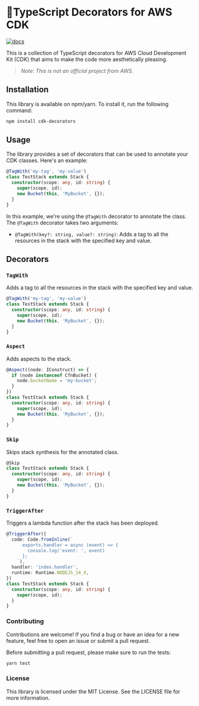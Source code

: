 # 📎TypeScript Decorators for AWS CDK

[![docs](https://img.shields.io/badge/docs-here-informational)](https://daschaa.github.io/cdk-decorators/)

This is a collection of TypeScript decorators for AWS Cloud Development Kit (CDK) that aims to make the code more aesthetically pleasing.

> _Note: This is not an official project from AWS._

## Installation

This library is available on npm/yarn. To install it, run the following command:

```bash
npm install cdk-decorators
```

## Usage

The library provides a set of decorators that can be used to annotate your CDK classes. Here's an example:

```typescript
@TagWith('my-tag', 'my-value')
class TestStack extends Stack {
  constructor(scope: any, id: string) {
    super(scope, id);
    new Bucket(this, 'MyBucket', {});
  }
}
```

In this example, we're using the `@TagWith` decorator to annotate the class. The `@TagWith` decorator takes two arguments:
- `@TagWith(key?: string, value?: string)`: Adds a tag to all the resources in the stack with the specified key and value.

## Decorators

### `TagWith`

Adds a tag to all the resources in the stack with the specified key and value.

```typescript
@TagWith('my-tag', 'my-value')
class TestStack extends Stack {
  constructor(scope: any, id: string) {
    super(scope, id);
    new Bucket(this, 'MyBucket', {});
  }
}
```

### `Aspect`

Adds aspects to the stack.

```typescript
@Aspect((node: IConstruct) => {
  if (node instanceof CfnBucket) {
    node.bucketName = 'my-bucket';
  }
})
class TestStack extends Stack {
  constructor(scope: any, id: string) {
    super(scope, id);
    new Bucket(this, 'MyBucket', {});
  }
}
```

### `Skip`

Skips stack synthesis for the annotated class.

```typescript
@Skip
class TestStack extends Stack {
  constructor(scope: any, id: string) {
    super(scope, id);
    new Bucket(this, 'MyBucket', {});
  }
}
```

### `TriggerAfter`

Triggers a lambda function after the stack has been deployed.

```typescript
@TriggerAfter({
  code: Code.fromInline(`
      exports.handler = async (event) => {
        console.log('event: ', event)
      };
    `),
  handler: 'index.handler',
  runtime: Runtime.NODEJS_14_X,
})
class TestStack extends Stack {
  constructor(scope: any, id: string) {
    super(scope, id);
  }
}
```

### Contributing 

Contributions are welcome! If you find a bug or have an idea for a new feature, feel free to open an issue or submit a pull request.

Before submitting a pull request, please make sure to run the tests:

```bash
yarn test
```

### License

This library is licensed under the MIT License. See the LICENSE file for more information.
